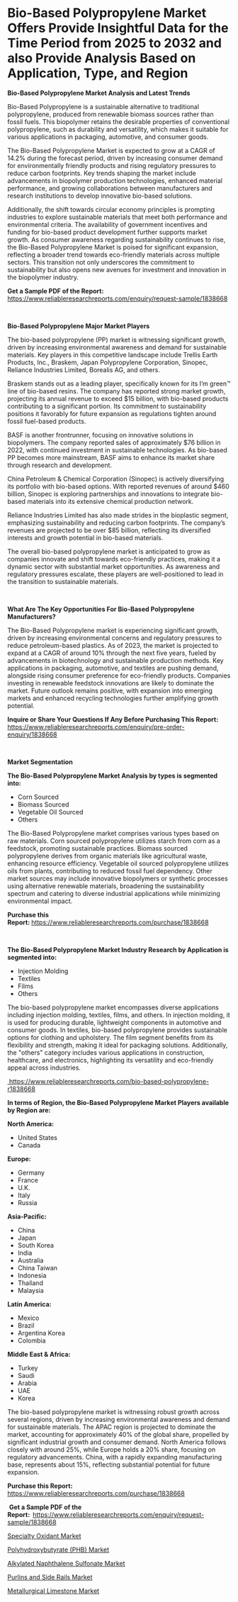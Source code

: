 <p><h1>Bio-Based Polypropylene Market Offers Provide Insightful Data for the Time Period from 2025 to 2032 and also Provide Analysis Based on Application, Type, and Region</h1></p><p><strong>Bio-Based Polypropylene Market Analysis and Latest Trends</strong></p>
<p><p>Bio-Based Polypropylene is a sustainable alternative to traditional polypropylene, produced from renewable biomass sources rather than fossil fuels. This biopolymer retains the desirable properties of conventional polypropylene, such as durability and versatility, which makes it suitable for various applications in packaging, automotive, and consumer goods.</p><p>The Bio-Based Polypropylene Market is expected to grow at a CAGR of 14.2% during the forecast period, driven by increasing consumer demand for environmentally friendly products and rising regulatory pressures to reduce carbon footprints. Key trends shaping the market include advancements in biopolymer production technologies, enhanced material performance, and growing collaborations between manufacturers and research institutions to develop innovative bio-based solutions. </p><p>Additionally, the shift towards circular economy principles is prompting industries to explore sustainable materials that meet both performance and environmental criteria. The availability of government incentives and funding for bio-based product development further supports market growth. As consumer awareness regarding sustainability continues to rise, the Bio-Based Polypropylene Market is poised for significant expansion, reflecting a broader trend towards eco-friendly materials across multiple sectors. This transition not only underscores the commitment to sustainability but also opens new avenues for investment and innovation in the biopolymer industry.</p></p>
<p><strong>Get a Sample PDF of the Report:&nbsp;</strong> <a href="https://www.reliableresearchreports.com/enquiry/request-sample/1838668?utm_campaign=11&utm_medium=2&utm_source=Github&utm_content=ia&utm_term=03042025&utm_id=bio-based-polypropylene">https://www.reliableresearchreports.com/enquiry/request-sample/1838668</a></p>
<p>&nbsp;</p>
<p><strong>Bio-Based Polypropylene Major Market Players</strong></p>
<p><p>The bio-based polypropylene (PP) market is witnessing significant growth, driven by increasing environmental awareness and demand for sustainable materials. Key players in this competitive landscape include Trellis Earth Products, Inc., Braskem, Japan Polypropylene Corporation, Sinopec, Reliance Industries Limited, Borealis AG, and others.</p><p>Braskem stands out as a leading player, specifically known for its I’m green™ line of bio-based resins. The company has reported strong market growth, projecting its annual revenue to exceed $15 billion, with bio-based products contributing to a significant portion. Its commitment to sustainability positions it favorably for future expansion as regulations tighten around fossil fuel-based products.</p><p>BASF is another frontrunner, focusing on innovative solutions in biopolymers. The company reported sales of approximately $76 billion in 2022, with continued investment in sustainable technologies. As bio-based PP becomes more mainstream, BASF aims to enhance its market share through research and development.</p><p>China Petroleum & Chemical Corporation (Sinopec) is actively diversifying its portfolio with bio-based options. With reported revenues of around $460 billion, Sinopec is exploring partnerships and innovations to integrate bio-based materials into its extensive chemical production network.</p><p>Reliance Industries Limited has also made strides in the bioplastic segment, emphasizing sustainability and reducing carbon footprints. The company’s revenues are projected to be over $85 billion, reflecting its diversified interests and growth potential in bio-based materials.</p><p>The overall bio-based polypropylene market is anticipated to grow as companies innovate and shift towards eco-friendly practices, making it a dynamic sector with substantial market opportunities. As awareness and regulatory pressures escalate, these players are well-positioned to lead in the transition to sustainable materials.</p></p>
<p>&nbsp;</p>
<p><strong>What Are The Key Opportunities For Bio-Based Polypropylene Manufacturers?</strong></p>
<p><p>The Bio-Based Polypropylene market is experiencing significant growth, driven by increasing environmental concerns and regulatory pressures to reduce petroleum-based plastics. As of 2023, the market is projected to expand at a CAGR of around 10% through the next five years, fueled by advancements in biotechnology and sustainable production methods. Key applications in packaging, automotive, and textiles are pushing demand, alongside rising consumer preference for eco-friendly products. Companies investing in renewable feedstock innovations are likely to dominate the market. Future outlook remains positive, with expansion into emerging markets and enhanced recycling technologies further amplifying growth potential.</p></p>
<p><strong>Inquire or Share Your Questions If Any Before Purchasing This Report:</strong> <a href="https://www.reliableresearchreports.com/enquiry/pre-order-enquiry/1838668?utm_campaign=11&utm_medium=2&utm_source=Github&utm_content=ia&utm_term=03042025&utm_id=bio-based-polypropylene">https://www.reliableresearchreports.com/enquiry/pre-order-enquiry/1838668</a></p>
<p>&nbsp;</p>
<p><strong>Market Segmentation</strong></p>
<p><strong>The Bio-Based Polypropylene Market Analysis by types is segmented into:</strong></p>
<p><ul><li>Corn Sourced</li><li>Biomass Sourced</li><li>Vegetable Oil Sourced</li><li>Others</li></ul></p>
<p><p>The Bio-Based Polypropylene market comprises various types based on raw materials. Corn sourced polypropylene utilizes starch from corn as a feedstock, promoting sustainable practices. Biomass sourced polypropylene derives from organic materials like agricultural waste, enhancing resource efficiency. Vegetable oil sourced polypropylene utilizes oils from plants, contributing to reduced fossil fuel dependency. Other market sources may include innovative biopolymers or synthetic processes using alternative renewable materials, broadening the sustainability spectrum and catering to diverse industrial applications while minimizing environmental impact.</p></p>
<p><strong>Purchase this Report:&nbsp;</strong><a href="https://www.reliableresearchreports.com/purchase/1838668?utm_campaign=11&utm_medium=2&utm_source=Github&utm_content=ia&utm_term=03042025&utm_id=bio-based-polypropylene">https://www.reliableresearchreports.com/purchase/1838668</a></p>
<p>&nbsp;</p>
<p><strong>The Bio-Based Polypropylene Market Industry Research by Application is segmented into:</strong></p>
<p><ul><li>Injection Molding</li><li>Textiles</li><li>Films</li><li>Others</li></ul></p>
<p><p>The bio-based polypropylene market encompasses diverse applications including injection molding, textiles, films, and others. In injection molding, it is used for producing durable, lightweight components in automotive and consumer goods. In textiles, bio-based polypropylene provides sustainable options for clothing and upholstery. The film segment benefits from its flexibility and strength, making it ideal for packaging solutions. Additionally, the "others" category includes various applications in construction, healthcare, and electronics, highlighting its versatility and eco-friendly appeal across industries.</p></p>
<p><a href="https://www.reliableresearchreports.com/bio-based-polypropylene-r1838668?utm_campaign=11&utm_medium=2&utm_source=Github&utm_content=ia&utm_term=03042025&utm_id=bio-based-polypropylene">&nbsp;https://www.reliableresearchreports.com/bio-based-polypropylene-r1838668</a></p>
<p><strong>In terms of Region, the Bio-Based Polypropylene Market Players available by Region are:</strong></p>
<p>
    <p> <strong> North America: </strong>
        <ul>
            <li>United States</li>
            <li>Canada</li>
        </ul>
        </p> 
    <p> <strong> Europe: </strong>
        <ul>
            <li>Germany</li>
            <li>France</li>
            <li>U.K.</li>
            <li>Italy</li>
            <li>Russia</li>
        </ul>
        </p> 
    <p> <strong> Asia-Pacific: </strong>
        <ul>
            <li>China</li>
            <li>Japan</li>
            <li>South Korea</li>
            <li>India</li>
            <li>Australia</li>
            <li>China Taiwan</li>
            <li>Indonesia</li>
            <li>Thailand</li>
            <li>Malaysia</li>
        </ul>
        </p> 
    <p> <strong> Latin America: </strong>
        <ul>
            <li>Mexico</li>
            <li>Brazil</li>
            <li>Argentina Korea</li>
            <li>Colombia</li>
        </ul>
        </p> 
    <p> <strong> Middle East & Africa: </strong>
        <ul>
            <li>Turkey</li>
            <li>Saudi</li>
            <li>Arabia</li>
            <li>UAE</li>
            <li>Korea</li>
        </ul>
    </p>
    </p>
<p><p>The bio-based polypropylene market is witnessing robust growth across several regions, driven by increasing environmental awareness and demand for sustainable materials. The APAC region is projected to dominate the market, accounting for approximately 40% of the global share, propelled by significant industrial growth and consumer demand. North America follows closely with around 25%, while Europe holds a 20% share, focusing on regulatory advancements. China, with a rapidly expanding manufacturing base, represents about 15%, reflecting substantial potential for future expansion.</p></p>
<p><strong>Purchase this Report: </strong><a href="https://www.reliableresearchreports.com/purchase/1838668?utm_campaign=11&utm_medium=2&utm_source=Github&utm_content=ia&utm_term=03042025&utm_id=bio-based-polypropylene">https://www.reliableresearchreports.com/purchase/1838668</a></p>
<p>&nbsp;<strong>Get a Sample PDF of the Report:&nbsp;&nbsp;</strong><a href="https://www.reliableresearchreports.com/enquiry/request-sample/1838668?utm_campaign=11&utm_medium=2&utm_source=Github&utm_content=ia&utm_term=03042025&utm_id=bio-based-polypropylene">https://www.reliableresearchreports.com/enquiry/request-sample/1838668</a></p>
<p><strong></strong></p>
<p><p><a href="https://github.com/zappasuccofz/Market-Research-Report-List-1/blob/main/specialty-oxidant-market.md?utm_campaign=11&utm_medium=2&utm_source=Github&utm_content=ia&utm_term=03042025&utm_id=bio-based-polypropylene">Specialty Oxidant Market</a></p><p><a href="https://github.com/abbasgwiltke/Market-Research-Report-List-1/blob/main/polyhydroxybutyrate-phb-market.md?utm_campaign=11&utm_medium=2&utm_source=Github&utm_content=ia&utm_term=03042025&utm_id=bio-based-polypropylene">Polyhydroxybutyrate (PHB) Market</a></p><p><a href="https://github.com/tauchzuazoli/Market-Research-Report-List-1/blob/main/alkylated-naphthalene-sulfonate-market.md?utm_campaign=11&utm_medium=2&utm_source=Github&utm_content=ia&utm_term=03042025&utm_id=bio-based-polypropylene">Alkylated Naphthalene Sulfonate Market</a></p><p><a href="https://github.com/lamlebienz7j/Market-Research-Report-List-1/blob/main/purlins-and-side-rails-market.md?utm_campaign=11&utm_medium=2&utm_source=Github&utm_content=ia&utm_term=03042025&utm_id=bio-based-polypropylene">Purlins and Side Rails Market</a></p><p><a href="https://github.com/artussavasrv/Market-Research-Report-List-1/blob/main/metallurgical-limestone-market.md?utm_campaign=11&utm_medium=2&utm_source=Github&utm_content=ia&utm_term=03042025&utm_id=bio-based-polypropylene">Metallurgical Limestone Market</a></p></p>